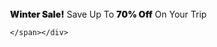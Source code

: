 <!--end-->
  <div class="w3-row w3-text-white w3-teal" style="background:url({{site.url}}/images/texture.png); padding: 1px 12px ;  z-index: 4;">
    <div class="aa"></div>
    <div class="w3-content" style="max-width: 1100px;">
      <span class="w3-col l12  m12 s12 w3-small w3-center" style="padding: 8px 0px ;"><span><b style="font-weight:900;">Winter Sale!</b> Save Up To <b style="font-weight:900;">70% Off</b> On Your Trip
        </span>


    </span></div>
  </div>